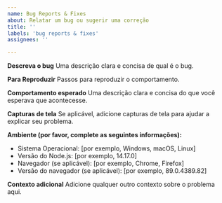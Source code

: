 ```yaml
---
name: Bug Reports & Fixes
about: Relatar um bug ou sugerir uma correção
title: ''
labels: 'bug reports & fixes'
assignees: ''

---
```


**Descreva o bug**
Uma descrição clara e concisa de qual é o bug.

**Para Reproduzir**
Passos para reproduzir o comportamento.

**Comportamento esperado**
Uma descrição clara e concisa do que você esperava que acontecesse.

**Capturas de tela**
Se aplicável, adicione capturas de tela para ajudar a explicar seu problema.

**Ambiente (por favor, complete as seguintes informações):**
 - Sistema Operacional: [por exemplo, Windows, macOS, Linux]
 - Versão do Node.js: [por exemplo, 14.17.0]
 - Navegador (se aplicável): [por exemplo, Chrome, Firefox]
 - Versão do navegador (se aplicável): [por exemplo, 89.0.4389.82]

**Contexto adicional**
Adicione qualquer outro contexto sobre o problema aqui.
